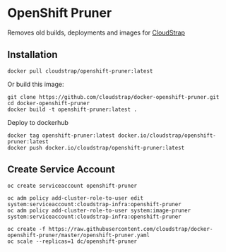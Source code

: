 # OpenShift Pruner

Removes old builds, deployments and images for [CloudStrap](https://www.cloudstrap.io/)

## Installation

`docker pull cloudstrap/openshift-pruner:latest`

Or build this image:

```
git clone https://github.com/cloudstrap/docker-openshift-pruner.git
cd docker-openshift-pruner
docker build -t openshift-pruner:latest .
```

Deploy to dockerhub

```
docker tag openshift-pruner:latest docker.io/cloudstrap/openshift-pruner:latest
docker push docker.io/cloudstrap/openshift-pruner:latest
```

## Create Service Account

```
oc create serviceaccount openshift-pruner

oc adm policy add-cluster-role-to-user edit system:serviceaccount:cloudstrap-infra:openshift-pruner
oc adm policy add-cluster-role-to-user system:image-pruner system:serviceaccount:cloudstrap-infra:openshift-pruner

oc create -f https://raw.githubusercontent.com/cloudstrap/docker-openshift-pruner/master/openshift-pruner.yaml
oc scale --replicas=1 dc/openshift-pruner
```
